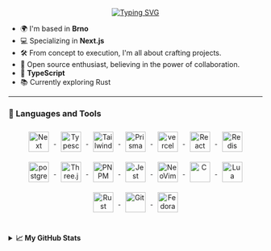 <p align="center">
  <a href="https://git.io/typing-svg"><img src="https://readme-typing-svg.demolab.com?font=Fira+Code&weight=440&size=22&pause=6200&color=C8A0F7&center=true&random=false&width=440&height=45&separator=%3C&lines=console.log(%22hi%2C...%22);%3CI'm+Aleesssino" alt="Typing SVG" /></a>
</p>


* 🌍 I'm based in **Brno**
* 💻 Specializing in **Next.js**
* 🛠️ From concept to execution, I'm all about crafting projects.
* 🔧 Open source enthusiast, believing in the power of collaboration.
* 💙 **TypeScript**
* 📚 Currently exploring Rust 
<!--
**Aleesssino/Aleesssino** is a ✨ _special_ ✨ repository because its `README.md` (this file) appears on your GitHub profile.

Here are some ideas to get you started:

- 🔭 I’m currently working on ...
- 🌱 I’m currently learning ...
- 👯 I’m looking to collaborate on ...
- 🤔 I’m looking for help with ...
- 💬 Ask me about ...
- 📫 How to reach me: ...
- 😄 Pronouns: ...
- ⚡ Fun fact: ...
-->
---
### 🔨 Languages and Tools

<p align="center">
  <a href="https://nextjs.org/">
    <img
      align="center"
      alt="Next"
      width="40px"
      style="padding: 10px"
      src="https://cdn.jsdelivr.net/gh/devicons/devicon/icons/nextjs/nextjs-original.svg"
    />
  </a>

  <a href="https://www.typescriptlang.org/">
    <img
      align="center"
      alt="Typescript"
      width="40px"
      style="padding: 10px"
      src="https://cdn.jsdelivr.net/gh/devicons/devicon/icons/typescript/typescript-plain.svg"
    />
  </a>

  <a href="https://tailwindcss.com/">
    <img
      align="center"
      alt="TailwindCSS"
      width="40px"
      style="padding: 10px"
      src="https://cdn.jsdelivr.net/gh/devicons/devicon@latest/icons/tailwindcss/tailwindcss-original.svg"
    />
  </a>

  <a href="https://www.prisma.io/">
    <img
      align="center"
      alt="Prisma"
      width="40px"
      style="padding: 10px"
      src="https://cdn.jsdelivr.net/gh/devicons/devicon@latest/icons/prisma/prisma-original.svg"
    />
  </a>

  <a href="https://vercel.com/">
    <img
      align="center"
      alt="vercel"
      width="40px"
      style="padding: 10px"
      src="https://cdn.jsdelivr.net/gh/devicons/devicon@latest/icons/vercel/vercel-original-wordmark.svg"
    />
  </a>

  <a href="https://react.dev/learn/typescript">
    <img
      align="center"
      alt="React"
      width="40px"
      style="padding: 10px"
      src="https://cdn.jsdelivr.net/gh/devicons/devicon/icons/react/react-original.svg"
    />
  </a>

  <a href="https://redis.io/">
    <img
      align="center"
      alt="Redis"
      width="40px"
      style="padding: 10px"
      src="https://cdn.jsdelivr.net/gh/devicons/devicon@latest/icons/redis/redis-original.svg"
    />
  </a>

  <a href="https://www.postgresql.org/">
    <img
      align="center"
      alt="postgresql"
      width="40px"
      style="padding: 10px"
      src="https://cdn.jsdelivr.net/gh/devicons/devicon@latest/icons/postgresql/postgresql-original-wordmark.svg"
    />
  </a>

  <a href="https://threejs.org/">
    <img
      align="center"
      alt="Three.js"
      width="40px"
      style="padding: 10px"
      src="https://cdn.jsdelivr.net/gh/devicons/devicon@latest/icons/threejs/threejs-original-wordmark.svg"
    />
  </a>

  <a href="https://pnpm.io/">
    <img
      align="center"
      alt="PNPM"
      width="40px"
      style="padding: 10px"
      src="https://cdn.jsdelivr.net/gh/devicons/devicon@latest/icons/pnpm/pnpm-plain-wordmark.svg"
    />
  </a>

  <a href="https://jestjs.io/">
    <img
      align="center"
      alt="Jest"
      width="40px"
      style="padding: 10px"
      src="https://cdn.jsdelivr.net/gh/devicons/devicon@latest/icons/jest/jest-plain.svg"
    />
  </a>

  <a href="https://neovim.io/">
    <img
      align="center"
      alt="NeoVim"
      width="40px"
      style="padding: 10px"
      src="https://cdn.jsdelivr.net/gh/devicons/devicon@latest/icons/neovim/neovim-original.svg"
    />
  </a>

  <a href="https://www.gnu.org/software/gnu-c-manual/">
    <img
      align="center"
      alt="C"
      width="40px"
      style="padding: 10px"
      src="https://cdn.jsdelivr.net/gh/devicons/devicon/icons/c/c-line.svg"
    />
  </a>

  <a href="https://lua.org/">
    <img
      align="center"
      alt="Lua"
      width="40px"
      style="padding: 10px"
      src="https://cdn.jsdelivr.net/gh/devicons/devicon@latest/icons/lua/lua-original.svg"
    />
  </a>

  <a href="https://www.rust-lang.org/">
    <img
      align="center"
      alt="Rust"
      width="40px"
      style="padding: 10px"
      src="https://cdn.jsdelivr.net/gh/devicons/devicon@latest/icons/rust/rust-original.svg"
    />
  </a>

  <a href="https://git-scm.com/">
    <img
      align="center"
      alt="Git"
      width="40px"
      style="padding: 10px"
      src="https://cdn.jsdelivr.net/gh/devicons/devicon/icons/git/git-original.svg"
    />
  </a>

  <a href="https://www.fedoraproject.org/">
    <img
      align="center"
      alt="Fedora"
      width="40px"
      style="padding: 10px"
      src="https://cdn.jsdelivr.net/gh/devicons/devicon@latest/icons/fedora/fedora-plain.svg"
    />
  </a>
</p>
<br />
<details>
    <summary><b>📈 My GitHub Stats</b></summary>
  <p align="center">
    <a href="https://git.io/typing-svg"><img src="https://readme-typing-svg.demolab.com?font=Fira+Code&weight=440&size=19&duration=2000&pause=1000&color=699AF7&center=true&random=false&width=440&height=45&lines=Full-stack+development;Modern+design;Power+of+Next.js+%E2%9A%A1%EF%B8%8F;Typescript+;C%2C+Lua+%26+Rust" alt="Typing SVG" /></a>
    </a>
  <br/>
  
<div style="display: flex; align-items: center; justify-content: center;">
  <div style="margin-right: 10px;">
    <picture>
      <source
        srcset="https://github-readme-stats.vercel.app/api?username=Aleesssino&show_icons=true&theme=rose_pine&hide_rank=true"
        media="(prefers-color-scheme: dark)"
      />
      <source
        srcset="https://github-readme-stats.vercel.app/api?username=Aleesssino&show_icons=true"
        media="(prefers-color-scheme: rose_pine), (prefers-color-scheme: rose_pine)"
      />
      <img src="https://github-readme-stats.vercel.app/api?username=Aleesssino&show_icons=true" />
    </picture>
  </div>
  <div>
    <a href="https://github.com/httIsHere">
      <img align="center" src="https://github-readme-stats.vercel.app/api/top-langs/?username=Aleesssino&layout=compact&theme=rose_pine&hide_border=true" />
    </a>
  </div>
</div>


 
  <br/>
</details>

   

  




          
          
          
                    
          
          
          
                   
          
